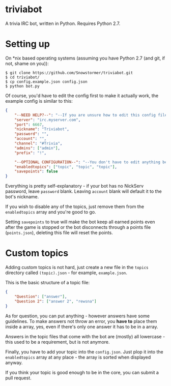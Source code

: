 triviabot
==========

A trivia IRC bot, written in Python. Requires Python 2.7.

Setting up
=========
On *nix based operating systems (assuming you have Python 2.7 (and git, if not, shame on you)):
```
$ git clone https://github.com/Snowstormer/triviabot.git
$ cd triviabot/
$ cp config.example.json config.json
$ python bot.py
```

Of course, you'd have to edit the config first to make it actually work, the example config is similar to this:

```json
{
	"--NEED HELP?--": "--If you are unsure how to edit this config file, please visit the GitHub page for help.--",
	"server": "irc.myserver.com",
	"port": 6667,
	"nickname": "Triviabot",
	"password": "",
	"account": "",
	"channel": "#Trivia",
	"admins": ["admin"],
	"prefix": "!",

	"--OPTIONAL CONFIGURATION--": "--You don't have to edit anything below here, but you can if you so wish.--",
	"enabledtopics": ["topic", "topic", "topic"],
	"savepoints": false
}
```

Everything is pretty self-explanatory - if your bot has no NickServ password, leave `password` blank. Leaving `account` blank will default it to the bot's nickname.

If you wish to disable any of the topics, just remove them from the `enabledtopics` array and you're good to go.

Setting `savepoints` to true will make the bot keep all earned points even after the game is stopped or the bot disconnects through a points file (`points.json`), deleting this file will reset the points.

Custom topics
=============
Adding custom topics is not hard, just create a new file in the `topics` directory called `(topic).json` - for example, `example.json`.

This is the basic structure of a topic file:

```json
{
	"Question": ["answer"],
	"Question 2": ["answer 2", "rewsna"]
}
```

As for question, you can put anything - however answers have some guidelines. To make answers not throw an error, you **have to** place them inside a array, yes, even if there's only one answer it has to be in a array.

Answers in the topic files that come with the bot are (mostly) all lowercase - this used to be a requirement, but is not anymore.

Finally, you have to add your topic into the `config.json`. Just plop it into the `enabledtopics` array at any place - the array is sorted when displayed anyway.

If you think your topic is good enough to be in the core, you can submit a pull request.
